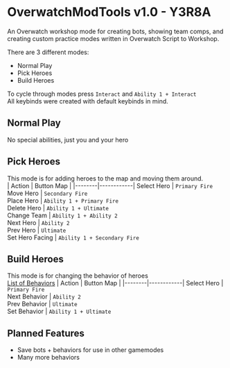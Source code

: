 # OverwatchModTools v1.0 - Y3R8A
An Overwatch workshop mode for creating bots, showing team comps, and creating custom practice modes written in Overwatch Script to Workshop.

There are 3 different modes:
- Normal Play
- Pick Heroes
- Build Heroes

To cycle through modes press `Interact` and `Ability 1 + Interact`  
All keybinds were created with default keybinds in mind.  

## Normal Play
No special abilities, just you and your hero

## Pick Heroes
This mode is for adding heroes to the map and moving them around.  
| Action | Button Map |
|--------|------------|
Select Hero | `Primary Fire`  
Move Hero | `Secondary Fire`  
Place Hero | `Ability 1 + Primary Fire`  
Delete Hero | `Ability 1 + Ultimate`  
Change Team | `Ability 1 + Ability 2`  
Next Hero | `Ability 2`  
Prev Hero | `Ultimate`  
Set Hero Facing | `Ability 1 + Secondary Fire`

## Build Heroes
This mode is for changing the behavior of heroes  
[List of Behaviors](BEHAVIORS.md)
| Action | Button Map |
|--------|------------|
Select Hero | `Primary Fire`    
Next Behavior | `Ability 2`  
Prev Behavior | `Ultimate`  
Set Behavior | `Ability 1 + Ultimate`  

## Planned Features
- Save bots + behaviors for use in other gamemodes
- Many more behaviors
